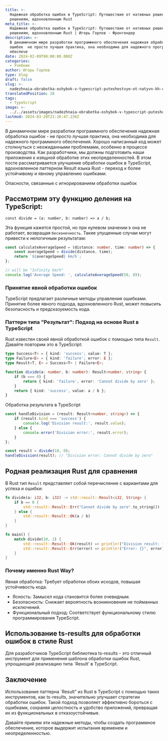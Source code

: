 ```yaml
---
title: >-
  Надежная обработка ошибок в TypeScript: Путешествие от нативных решений к
  решениям, вдохновленным Rust
meta_title: >-
  Надежная обработка ошибок в TypeScript: Путешествие от нативных решений к
  решениям, вдохновленным Rust | Игорь Горлов - Фронтeндер
description: >-
  В динамичном мире разработки программного обеспечения надежная обработка
  ошибок  не просто лучшая практика, она необходима для надежного программного
  обеспече
date: 2024-02-09T00:00:00.000Z
categories:
  - Учебник
author: Игорь Горлов
type: blog
draft: false
slug: >-
  nadezhnaia-obrabotka-oshybok-v-typescript-puteshestvye-ot-natyvn-kh-reshenyi-k-reshenyiam-vdokhnovlenn-m-rust
translatedPosition: 28
tags:
  - TypeScript
image: >-
  ../../assets/images/nadezhnaia-obrabotka-oshybok-v-typescript-puteshestvye-ot-natyvn-kh-reshenyi-k-reshenyiam-vdokhnovlenn-m-rust-Feb-09-2024.avif
lastmod: 2024-03-20T21:26:47.236Z
---
```


В динамичном мире разработки программного обеспечения надежная обработка ошибок - не просто лучшая практика, она необходима для надежного программного обеспечения. Хорошо написанный код может столкнуться с неожиданными проблемами, особенно в процессе производства. Как разработчики, мы должны подготовить наши приложения к изящной обработке этих неопределенностей. В этом посте рассматривается улучшение обработки ошибок в TypeScript, вдохновленное паттерном Result языка Rust - переход к более устойчивому и явному управлению ошибками.

Опасности, связанные с игнорированием обработки ошибок

## Рассмотрим эту функцию деления на TypeScript:

`const divide = (a: number, b: number) => a / b;`

Эта функция кажется простой, но при нулевом значении `b` она не работает, возвращая `бесконечность`. Такие упущенные случаи могут привести к нелогичным результатам:

```ts
const calculateAverageSpeed = (distance: number, time: number) => {
	const averageSpeed = divide(distance, time);
	return `${averageSpeed} km/h`;
};

// will be "Infinity km/h"
console.log('Average Speed: ', calculateAverageSpeed(50, 0));
```

### Принятие явной обработки ошибок

TypeScript предлагает различные методы управления ошибками. Принятие более явного подхода, вдохновленного Rust, может повысить безопасность и предсказуемость кода.

### Паттерн типа ”Результат": Подход на основе Rust в TypeScript

Rust известен своей явной обработкой ошибок с помощью типа `Result`. Давайте повторим это в TypeScript:

```ts
type Success<T> = { kind: 'success'; value: T };
type Failure<E> = { kind: 'failure'; error: E };
type Result<T, E> = Success<T> | Failure<E>;

function divide(a: number, b: number): Result<number, string> {
	if (b === 0) {
		return { kind: 'failure', error: 'Cannot divide by zero' };
	}
	return { kind: 'success', value: a / b };
}
```

Обработка результата в TypeScript

```ts
const handleDivision = (result: Result<number, string>) => {
	if (result.kind === 'success') {
		console.log('Division result:', result.value);
	} else {
		console.error('Division error:', result.error);
	}
};

const result = divide(10, 0);
handleDivision(result); // "Division error: Cannot divide by zero"
```

## Родная реализация Rust для сравнения

В Rust тип `Result` представляет собой перечисление с вариантами для успеха и ошибки:

```rust
fn divide(a: i32, b: i32) -> std::result::Result<i32, String> {
    if b == 0 {
        std::result::Result::Err("Cannot divide by zero".to_string())
    } else {
        std::result::Result::Ok(a / b)
    }
}

fn main() {
    match divide(10, 2) {
        std::result::Result::Ok(result) => println!("Division result: {}", result),
        std::result::Result::Err(error) => println!("Error: {}", error),
    }
}
```

### Почему именно Rust Way?

Явная обработка: Требует обработки обоих исходов, повышая устойчивость кода.

- Ясность: Замысел кода становится более очевидным.
- Безопасность: Снижает вероятность возникновения не пойманных исключений.
- Функциональный подход: Соответствует функциональному стилю программирования TypeScript.

## Использование ts-results для обработки ошибок в стиле Rust

Для разработчиков TypeScript библиотека ts-results - это отличный инструмент для применения шаблона обработки ошибок Rust, упрощающий реализацию типа `Result’ в TypeScript.

## Заключение

Использование паттерна `Result” из Rust в TypeScript с помощью таких инструментов, как ts-results, значительно улучшает стратегии обработки ошибок. Такой подход позволяет эффективно бороться с ошибками, сохраняя целостность и удобство приложений, превращая их из функциональных в отказоустойчивые.

Давайте примем эти надежные методы, чтобы создать программное обеспечение, которое выдержит испытания временем и неопределенностью.
